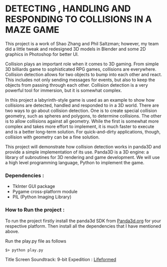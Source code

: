 # DETECTING , HANDLING AND RESPONDING TO COLLISIONS IN A MAZE GAME

This project is a work of Shao Zhang and Phil Saltzman; however, my team did a little tweak and redesigned 3D models in Blender and some 2D graphics in Photoshop for better UI. 


Collision plays an important role when it comes to 3D gaming. From simple 3D billiards game to sophisticated RPG games, collisions are everywhere. Collision detection allows for two objects to bump into each other and react. This includes not only sending messages for events, but also to keep the objects from passing through each other. Collision detection is a very powerful tool for immersion, but it is somewhat complex.

In this project a labyrinth-style game is used as an example to show how collisions are detected, handled and responded to in a 3D world. There are two ways to go about collision detection. One is to create special collision geometry, such as spheres and polygons, to determine collisions. The other is to allow collisions against all geometry. While the first is somewhat more complex and takes more effort to implement, it is much faster to execute and is a better long-term solution. For quick-and-dirty applications, though, collision with geometry can be a fine solution.

This project will demonstrate how collision detection works in panda3D and provide a simple implementation of its use. Panda3D is a 3D engine: a library of subroutines for 3D rendering and game development. We will use a high level programming language, Python to implement the game.



### Dependencies : ###

* TkInter GUI package
* Pygame cross-platform module
* PIL (Python Imaging Library)



### How to Run the project : ###

To run the project firstly install the panda3d SDK from [Panda3d.org](https://www.panda3d.org/download.php?sdk) for your respective platform. Then install all the dependencies that I have mentioned above.

Run the play.py file as follows

```
$> python play.py
```


Title Screen Soundtrack: 9-bit Expedition : [Lifeformed](https://lifeformed.bandcamp.com/)

